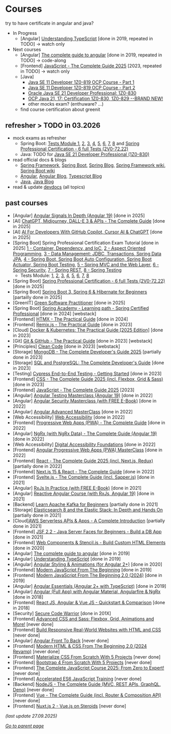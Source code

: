 # Courses

try to have certificate in angular and java?

* In Progress
  * [Angular] [Understanding TypeScript](https://www.udemy.com/course/understanding-typescript/) [done in 2019, repeated in TODO] -> watch only
* Next courses
  * [Angular] [The complete guide to angular](https://www.udemy.com/course/the-complete-guide-to-angular-2/) [done in 2019, repeated in TODO] -> code-along
  * [Frontend] [JavaScript - The Complete Guide 2025](https://www.udemy.com/course/javascript-the-complete-guide-2020-beginner-advanced/) [2023, repeated in TODO] -> watch only
  * [Java]
    * [Java SE 11 Developer 1Z0-819 OCP Course - Part 1](https://www.udemy.com/course/java-se-11-developer-1z0-819-ocp-course-part-1/)
    * [Java SE 11 Developer 1Z0-819 OCP Course - Part 2](https://www.udemy.com/course/java-se-11-developer-1z0-819-ocp-course-part-2/)
    * [Oracle Java SE 21 Developer Professional: 1Z0-830](https://www.udemy.com/course/oracle-certification-java-21-learnit/)
    * [OCP Java 21, 17: Certification 1Z0-830, 1Z0-829 --BRAND NEW!](https://www.udemy.com/course/ocp-oracle-certified-professional-java-developer-prep/)
    * other mocks exam? (enthuware? ...)
  * find course certification about greenit
## refresher > TODO in 03.2026
* mock exams as refresher
  * Spring Boot:
    [Tests Module 1](https://www.udemy.com/course/spring-professional-certification-practice-tests-module-01),
    [2](https://www.udemy.com/course/spring-professional-certification-practice-tests-module-02),
    [3](https://www.udemy.com/course/spring-professional-certification-practice-tests-module-03),
    [4](https://www.udemy.com/course/spring-professional-certification-practice-tests-module-04),
    [5](https://www.udemy.com/course/spring-professional-certification-practice-tests-module-05),
    [6](https://www.udemy.com/course/spring-professional-certification-practice-tests-module-06),
    [7](https://www.udemy.com/course/spring-professional-certification-practice-tests-module-07),
    [8](https://www.udemy.com/course/spring-professional-certification-practice-tests-module-08) and
    [Spring Professional Certification - 6 full Tests (2V0-72.22)](https://www.udemy.com/course/spring-professional-certification-6-full-tests-2v0-7222-a/)
  * Java: TODO for [Java SE 21 Developer Professional (1Z0-830)](https://mylearn.oracle.com/ou/exam/java-se-21-developer-professional-1z0-830/40805/139080/220555)
* read official docs & blogs
  * [Spring Framework](https://spring.io/projects/spring-framework),
    [Spring Boot](https://spring.io/projects/spring-boot),
    [Spring Blog](https://spring.io/blog/category/releases),
    [Spring Framework wiki](https://github.com/spring-projects/spring-framework/wiki/Spring-Framework-Versions),
    [Spring Boot wiki](https://github.com/spring-projects/spring-boot/wiki#release-notes)
  * [Angular](https://angular.dev/),
    [Angular Blog](https://blog.angular.dev/),
    [Typescript Blog](https://devblogs.microsoft.com/typescript/)
  * [Java](https://docs.oracle.com/en/java/javase/), [Java Blog](https://blogs.oracle.com/java/)
* read & update [devdocs](https://github.com/morarupasukaru/devdocs) (all topics)
 
##  past courses
  * [Angular] [Angular Signals In Depth (Angular 19)](https://www.udemy.com/course/angular-signals/) [done in 2025]
  * [AI] [ChatGPT, Midjourney, DALL-E 3 & APIs - The Complete Guide](https://www.udemy.com/course/chatgpt-bard-bing-complete-guide-to-chatgpt-openai-apis/) [done in 2025]
  * [AI] [AI For Developers With GitHub Copilot, Cursor AI & ChatGPT](https://www.udemy.com/course/ai-for-developers-with-github-copilot-cursor-ai-chatgpt/) [done in 2025]
  * [Spring Boot] Spring Professional Certification Exam Tutorial  [done in 2025]
      [1 - Container, Dependency, and IoC](https://www.udemy.com/course/spring-certified-tutorial),
      [2 - Aspect Oriented Programming](https://www.udemy.com/course/spring-professional-certification-exam-tutorial-module-02),
      [3 - Data Management: JDBC, Transactions, Spring Data JPA](https://www.udemy.com/course/spring-professional-certification-exam-tutorial-module-03),
      [4 - Spring Boot, Spring Boot Auto Configuration, Spring Boot Actuator, Spring Boot Testing](https://www.udemy.com/course/spring-professional-certification-exam-tutorial-module-04-spring-boot),
      [5 - Spring MVC and the Web Layer](https://www.udemy.com/course/spring-professional-certification-exam-tutorial-module-05),
      [6 - Spring Security](https://www.udemy.com/course/spring-professional-certification-exam-tutorial-module-06),
      [7 - Spring REST](https://www.udemy.com/course/spring-professional-certification-exam-tutorial-module-07),
      [8 - Spring Testing](https://www.udemy.com/course/spring-professional-certification-exam-tutorial-module-08)
    * Tests Module:
      [1](https://www.udemy.com/course/spring-professional-certification-practice-tests-module-01),
      [2](https://www.udemy.com/course/spring-professional-certification-practice-tests-module-02),
      [3](https://www.udemy.com/course/spring-professional-certification-practice-tests-module-03),
      [4](https://www.udemy.com/course/spring-professional-certification-practice-tests-module-04),
      [5](https://www.udemy.com/course/spring-professional-certification-practice-tests-module-05),
      [6](https://www.udemy.com/course/spring-professional-certification-practice-tests-module-06),
      [7](https://www.udemy.com/course/spring-professional-certification-practice-tests-module-07),
      [8](https://www.udemy.com/course/spring-professional-certification-practice-tests-module-08)
  * [Spring Boot] [Spring Professional Certification - 6 full Tests (2V0-72.22)](https://www.udemy.com/course/spring-professional-certification-6-full-tests-2v0-7222-a/) [done in 2025]
  * [Spring Boot] [Spring Boot 3, Spring 6 & Hibernate for Beginners](https://www.udemy.com/course/spring-hibernate-tutorial/) [partailly done in 2025]
  * [GreenIT] [Green Software Practitioner](https://learn.greensoftware.foundation/) [done in 2025]
  * [Spring Boot] [Spring Academy - Learning path - Spring Certified Professional](https://spring.academy/paths) [done in 2024] [webstack]
  * [Frontend] [HTMX - The Practical Guide](https://www.udemy.com/course/htmx-the-practical-guide/) [done in 2024]
  * [Frontend] [Remix.js - The Practical Guide](https://www.udemy.com/course/remix-course/) [done in 2023]
  * [Cloud] [Docker & Kubernetes: The Practical Guide [2025 Edition]](https://www.udemy.com/course/docker-kubernetes-the-practical-guide/) [done in 2023]
  * [Git] [Git & GitHub - The Practical Guide](https://www.udemy.com/course/git-github-practical-guide/) [done in 2023] [webstack]
  * [Principles] [Clean Code](https://www.udemy.com/course/writing-clean-code/) [done in 2023] [webstack]
  * [Storage] [MongoDB - The Complete Developer's Guide 2025](https://www.udemy.com/course/mongodb-the-complete-developers-guide/) [partially done in 2023]
  * [Storage] [SQL and PostgreSQL: The Complete Developer's Guide](https://www.udemy.com/course/sql-and-postgresql/) [done in 2023]
  * [Testing] [Cypress End-to-End Testing - Getting Started](https://www.udemy.com/course/cypress-end-to-end-testing-getting-started/) [done in 2023]
  * [Frontend] [CSS - The Complete Guide 2025 (incl. Flexbox, Grid & Sass)](https://www.udemy.com/course/css-the-complete-guide-incl-flexbox-grid-sass/) [done in 2023]
  * [Frontend] [JavaScript - The Complete Guide 2025](https://www.udemy.com/course/javascript-the-complete-guide-2020-beginner-advanced/) [2023]
  * [Angular] [Angular Testing Masterclass (Angular 19)](https://www.udemy.com/course/angular-testing-course/) [done in 2022]
  * [Angular] [Angular Security Masterclass (with FREE E-Book)](https://www.udemy.com/course/angular-security/) [done in 2022]
  * [Angular] [Angular Advanced MasterClass](https://www.udemy.com/course/angular-advanced-masterclass/) [done in 2022]
  * [Web Accessibility] [Web Accessibility](https://www.udacity.com/course/web-accessibility--ud891) [done in 2022]
  * [Frontend] [Progressive Web Apps (PWA) - The Complete Guide](https://www.udemy.com/course/progressive-web-app-pwa-the-complete-guide/) [done in 2022]
  * [Angular] [NgRx (with NgRx Data) - The Complete Guide (Angular 19)](https://www.udemy.com/course/ngrx-course/) [done in 2022]
  * [Web Accessibility] [Digital Accessibility Foundations](https://www.w3.org/WAI/courses/foundations-course/) [done in 2022]
  * [Frontend] [Angular Progressive Web Apps (PWA) MasterClass](https://www.udemy.com/course/angular-pwa-course/) [done in 2022]
  * [Frontend] [React - The Complete Guide 2025 (incl. Next.js, Redux)](https://www.udemy.com/course/react-the-complete-guide-incl-redux/) [partially done in 2022]
  * [Frontend] [Next.js 15 & React - The Complete Guide](https://www.udemy.com/course/nextjs-react-the-complete-guide/) [done in 2022]
  * [Frontend] [Svelte.js - The Complete Guide (incl. Sapper.js)](https://www.udemy.com/course/sveltejs-the-complete-guide/) [done in 2021]
  * [Angular] [RxJs In Practice (with FREE E-Book)](https://www.udemy.com/course/rxjs-course/) [done in 2021]
  * [Angular] [Reactive Angular Course (with RxJs, Angular 19)](https://www.udemy.com/course/rxjs-reactive-angular-course/) [done in 2021]
  * [Backend] [Learn Apache Kafka for Beginners](https://www.udemy.com/course/apache-kafka/) [partially done in 2021]
  * [Storage] [Elasticsearch 8 and the Elastic Stack: In Depth and Hands On](https://www.udemy.com/course/elasticsearch-7-and-elastic-stack/) [partially done in 2021]
  * [Cloud][AWS Serverless APIs & Apps - A Complete Introduction](https://www.udemy.com/course/aws-serverless-a-complete-introduction/) [partially done in 2021]
  * [Frontend] [JSF 2.2 - Java Server Faces for Beginners - Build a DB App](https://www.udemy.com/course/jsf-tutorial/) [done in 2021]
  * [Frontend] [Web Components & Stencil.js - Build Custom HTML Elements](https://www.udemy.com/course/web-components-stenciljs-build-custom-html-elements/) [done in 2020]
  * [Angular] [The complete guide to angular](https://www.udemy.com/course/the-complete-guide-to-angular-2/) [done in 2019]
  * [Angular] [Understanding TypeScript](https://www.udemy.com/course/understanding-typescript/) [done in 2019] 
  * [Angular] [Angular Styling & Animations (for Angular 2+)](https://www.udemy.com/course/angular-styling-animations-for-angular-2-and-angular-4/) [done in 2020]
  * [Frontend] [Modern JavaScript From The Beginning](https://www.udemy.com/modern-javascript-from-the-beginning/) [done in 2019]
  * [Frontend] [Modern JavaScript From The Beginning 2.0 (2024)](https://www.udemy.com/course/modern-javascript-from-the-beginning/) [done in 2019]
  * [Angular] [Angular Essentials (Angular 2+ with TypeScript)](https://www.udemy.com/course/angular-essentials-angular-2-angular-4-with-typescript) [done in 2019]
  * [Angular] [Angular (Full App) with Angular Material, Angularfire & NgRx](https://www.udemy.com/course/angular-full-app-with-angular-material-angularfire-ngrx/) [done in 2018]
  * [Frontend] [React JS, Angular & Vue JS - Quickstart & Comparison](https://www.udemy.com/course/angular-reactjs-vuejs-quickstart-comparison/) [done in 2018]
  * [Security] [Secure Code Warrior](https://www.securecodewarrior.com/) [done in 201X]
  * [Frontend] [Advanced CSS and Sass: Flexbox, Grid, Animations and More!](https://www.udemy.com/course/advanced-css-and-sass/) [never done]
  * [Frontend] [Build Responsive Real-World Websites with HTML and CSS](https://www.udemy.com/course/design-and-develop-a-killer-website-with-html5-and-css3/) [never done]
  * [Angular] [Angular Front To Back](https://www.udemy.com/course/angular-4-front-to-back/) [never done]
  * [Frontend] [Modern HTML & CSS From The Beginning 2.0 (2024 Revamp)](https://www.udemy.com/course/modern-html-css-from-the-beginning/) [never done]
  * [Frontend] [Materialize CSS From Scratch With 5 Projects](https://www.udemy.com/course/materialize-css-from-scratch-with-5-projects/) [never done]
  * [Frontend] [Bootstrap 4 From Scratch With 5 Projects](https://www.udemy.com/course/bootstrap-4-from-scratch-with-5-projects/) [never done]
  * [Frontend] [The Complete JavaScript Course 2025: From Zero to Expert!](https://www.udemy.com/course/the-complete-javascript-course/) [never done]
  * [Frontend] [Accelerated ES6 JavaScript Training](https://www.udemy.com/course/es6-bootcamp-next-generation-javascript/) [never done]
  * [Backend] [NodeJS - The Complete Guide (MVC, REST APIs, GraphQL, Deno)](https://www.udemy.com/course/nodejs-the-complete-guide/) [never done]
  * [Frontend] [Vue - The Complete Guide (incl. Router & Composition API)](https://www.udemy.com/course/vuejs-2-the-complete-guide/) [never done]
  * [Frontend] [Nuxt.js 2 - Vue.js on Steroids](https://www.udemy.com/course/nuxtjs-vuejs-on-steroids/) [never done]

_(last update 27.09.2025)_

[*Go to parent page*](../README.md)
